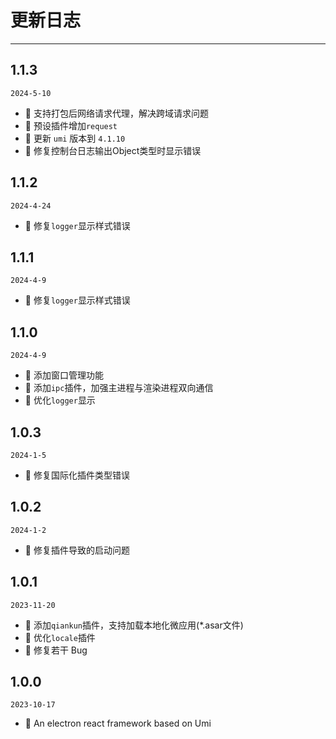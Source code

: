 # 更新日志

---

## 1.1.3

`2024-5-10`

- 🎉 支持打包后网络请求代理，解决跨域请求问题
- 🌟 预设插件增加`request`
- 🌟 更新 `umi` 版本到 `4.1.10`
- 🐞 修复控制台日志输出Object类型时显示错误

## 1.1.2

`2024-4-24`

- 🐞 修复`logger`显示样式错误

## 1.1.1

`2024-4-9`

- 🐞 修复`logger`显示样式错误

## 1.1.0

`2024-4-9`

- 🎉 添加窗口管理功能
- 🎉 添加`ipc`插件，加强主进程与渲染进程双向通信
- 🌟 优化`logger`显示

## 1.0.3

`2024-1-5`

- 🐞 修复国际化插件类型错误

## 1.0.2

`2024-1-2`

- 🐞 修复插件导致的启动问题

## 1.0.1

`2023-11-20`

- 🎉 添加`qiankun`插件，支持加载本地化微应用(*.asar文件)
- 🌟 优化`locale`插件
- 🐞 修复若干 Bug

## 1.0.0

`2023-10-17`

- 🎉 An electron react framework based on Umi
